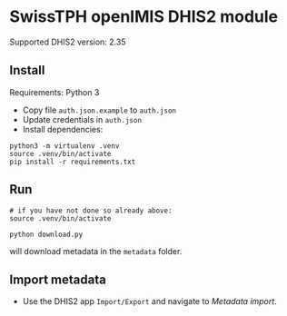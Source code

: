 # SwissTPH openIMIS DHIS2 module


Supported DHIS2 version: 2.35

## Install

Requirements: Python 3

* Copy file `auth.json.example` to `auth.json`
* Update credentials in `auth.json`
* Install dependencies:

```
python3 -m virtualenv .venv
source .venv/bin/activate
pip install -r requirements.txt
```

## Run

```
# if you have not done so already above:
source .venv/bin/activate

python download.py
```

will download metadata in the `metadata` folder.


## Import metadata

* Use the DHIS2 app `Import/Export` and navigate to _Metadata import_.


